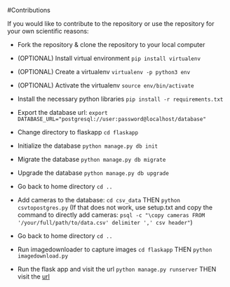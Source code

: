 #Contributions

If you would like to contribute to the repository or use the repository for your own scientific reasons:

-   Fork the repository & clone the repository to your local computer

-   (OPTIONAL) Install virtual environment `pip install virtualenv`

-   (OPTIONAL) Create a virtualenv `virtualenv -p python3 env`

-   (OPTIONAL) Activate the virtualenv `source env/bin/activate`

-   Install the necessary python libraries `pip install -r requirements.txt`

-   Export the database url: `export DATABASE_URL="postgresql://user:password@localhost/database"`

-   Change directory to flaskapp `cd flaskapp`

-   Initialize the database `python manage.py db init`

-   Migrate the database `python manage.py db migrate`

-   Upgrade the database `python manage.py db upgrade`

-   Go back to home directory `cd ..`

-   Add cameras to the database: `cd csv_data` THEN `python csvtopostgres.py`
		(If that does not work, use setup.txt and copy the command to directly add cameras: `psql -c "\copy cameras FROM '/your/full/path/to/data.csv' delimiter ',' csv header"`)

-   Go back to home directory `cd ..`

-   Run imagedownloader to capture images `cd flaskapp` THEN `python imagedownload.py`

-   Run the flask app and visit the url `python manage.py runserver` THEN visit the [url](http://localhost:5000/)